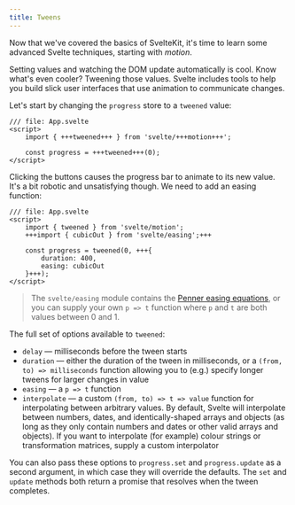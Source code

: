 ```yaml
---
title: Tweens
---
```


Now that we've covered the basics of SvelteKit, it's time to learn some advanced Svelte techniques, starting with _motion_.

Setting values and watching the DOM update automatically is cool. Know what's even cooler? Tweening those values. Svelte includes tools to help you build slick user interfaces that use animation to communicate changes.

Let's start by changing the `progress` store to a `tweened` value:

```svelte
/// file: App.svelte
<script>
	import { +++tweened+++ } from 'svelte/+++motion+++';

	const progress = +++tweened+++(0);
</script>
```

Clicking the buttons causes the progress bar to animate to its new value. It's a bit robotic and unsatisfying though. We need to add an easing function:

```svelte
/// file: App.svelte
<script>
	import { tweened } from 'svelte/motion';
	+++import { cubicOut } from 'svelte/easing';+++

	const progress = tweened(0, +++{
		duration: 400,
		easing: cubicOut
	}+++);
</script>
```

> The `svelte/easing` module contains the [Penner easing equations](https://web.archive.org/web/20190805215728/http://robertpenner.com/easing/), or you can supply your own `p => t` function where `p` and `t` are both values between 0 and 1.

The full set of options available to `tweened`:

- `delay` — milliseconds before the tween starts
- `duration` — either the duration of the tween in milliseconds, or a `(from, to) => milliseconds` function allowing you to (e.g.) specify longer tweens for larger changes in value
- `easing` — a `p => t` function
- `interpolate` — a custom `(from, to) => t => value` function for interpolating between arbitrary values. By default, Svelte will interpolate between numbers, dates, and identically-shaped arrays and objects (as long as they only contain numbers and dates or other valid arrays and objects). If you want to interpolate (for example) colour strings or transformation matrices, supply a custom interpolator

You can also pass these options to `progress.set` and `progress.update` as a second argument, in which case they will override the defaults. The `set` and `update` methods both return a promise that resolves when the tween completes.

